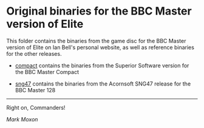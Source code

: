 # Original binaries for the BBC Master version of Elite

This folder contains the binaries from the game disc for the BBC Master version of Elite on Ian Bell's personal website, as well as reference binaries for the other releases.

* [compact](compact) contains the binaries from the Superior Software version for the BBC Master Compact

* [sng47](sng47) contains the binaries from the Acornsoft SNG47 release for the BBC Master 128

---

Right on, Commanders!

_Mark Moxon_